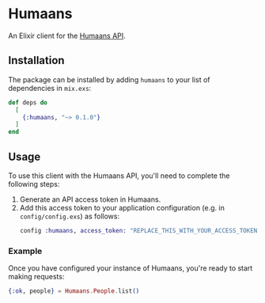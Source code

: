 # Humaans

An Elixir client for the [Humaans API](https://docs.humaans.io/api/).

## Installation

The package can be installed by adding `humaans` to your list of dependencies in
`mix.exs`:

```elixir
def deps do
  [
    {:humaans, "~> 0.1.0"}
  ]
end
```

## Usage

To use this client with the Humaans API, you'll need to complete the following steps:
1. Generate an API access token in Humaans.
2. Add this access token to your application configuration (e.g. in
   `config/config.exs`) as follows:
   ```elixir
   config :humaans, access_token: "REPLACE_THIS_WITH_YOUR_ACCESS_TOKEN"
   ```

### Example

Once you have configured your instance of Humaans, you're ready to start making
requests:

```elixir
{:ok, people} = Humaans.People.list()
```
